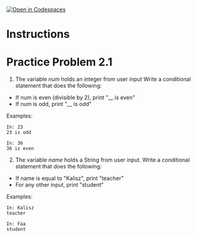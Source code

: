 [![Open in Codespaces](https://classroom.github.com/assets/launch-codespace-2972f46106e565e64193e422d61a12cf1da4916b45550586e14ef0a7c637dd04.svg)](https://classroom.github.com/open-in-codespaces?assignment_repo_id=16454036)
# Instructions  

# Practice Problem 2.1

1. The variable _num_ holds an integer from user input  Write a conditional statement that does the following:

- If num is even (divisible by 2), print "__ is even"
- If num is odd, print "__ is odd"

Examples:

```
In: 23
23 is odd
```
```
In: 36
36 is even
```

2. The variable _name_ holds a String from user input.  Write a conditional statement that does the following:

- If name is equal to "Kalisz", print "teacher"
- For any other input, print "student"

Examples:

```
In: Kalisz
teacher
```
```
In: Faa
student
```
